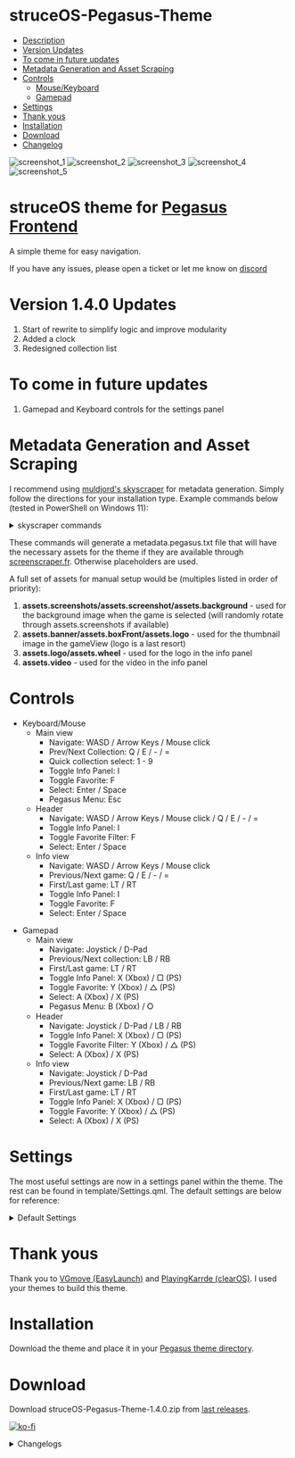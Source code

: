 # struceOS-Pegasus-Theme

- [Description](#description)
- [Version Updates](#current-version)
- [To come in future updates](#to-come)
- [Metadata Generation and Asset Scraping](#meta-data)
- [Controls](#controls)
    - [Mouse/Keyboard](#controls-mkb)
    - [Gamepad](#controls-gamepad)
- [Settings](#settings)
- [Thank yous](#thank-yous)
- [Installation](#installation)
- [Download](#download)
- [Changelog](#changelog)

![screenshot_1](.meta/screenshot_1.jpg)
![screenshot_2](.meta/screenshot_2.jpg)
![screenshot_3](.meta/screenshot_3.jpg)
![screenshot_4](.meta/screenshot_4.jpg)
![screenshot_5](.meta/screenshot_5.jpg)

<a id="description"></a>
# struceOS theme for [Pegasus Frontend](http://pegasus-frontend.org/)
A simple theme for easy navigation.

If you have any issues, please open a ticket or let me know on [discord](https://discord.gg/Pa92b2Q2pa)

<a id="current-version"></a>
# Version 1.4.0 Updates
1. Start of rewrite to simplify logic and improve modularity
2. Added a clock
3. Redesigned collection list

<a id="to-come"></a>
# To come in future updates
1. Gamepad and Keyboard controls for the settings panel

<a id="meta-data"></a>
# Metadata Generation and Asset Scraping
I recommend using [muldjord's skyscraper](https://github.com/muldjord/skyscraper) for metadata generation. Simply follow the directions for your installation type. Example commands below (tested in PowerShell on Windows 11):

<details>
    <summary>skyscraper commands</summary>
I setup my emulators for pegasus as such:
    
    /Emulators
        /Dreamcast
        /Gamecube
        /Genesis
        /N64
        /PS2
            /_games
                (contains all roms)
            /_media
                (will store assets dowloaded by skyscraper)
            /_emulator
                (usually named the same as the emulator eg: _PCSX2)
        /Switch

config.ini, struceos-artwork.xml, and struceos-artwork-2.xml can be found in skyscraper-config or can be created manually

Add to config.ini: 

    [screenscraper]
    videos="true"

    [pegasus]
    videos="true"

struceos-artwork.xml:

    <?xml version="1.0" encoding="UTF-8"?>
    <artwork>
        <output type="screenshot" resource="screenshot"/>
        <output type="cover" resource="cover"/>
        <output type="wheel" resource="wheel"/>
        <output type="marquee" resource="marquee"/>
    </artwork>

struceos-artwork-2.xml (alternate: combines screenshot and wheel for the thumbnail photo):

    <?xml version="1.0" encoding="UTF-8"?>
    <artwork>
      <output type="screenshot" resource="screenshot"/>
      <output type="cover" width="1280" height="720">
        <layer resource="screenshot" width="1040" height="585" x="-20" y="20" align="right" valign="top">
          <rounded radius="6"/>
          <stroke width="5"/>
        </layer>
        <layer resource="wheel" width="540" x="20" y="-20" align="left" valign="bottom">
            <shadow distance="5" softness="5" opacity="70"/>
        </layer>
      </output>
      <output type="wheel" resource="wheel"/>
      <output type="marquee" resource="marquee"/>
    </artwork>
    

Commands:

    Pull data:
    skyscraper -p {platform} -s {source} -i {path/to/roms} --region {eu, us, jp, wor} --refresh

    skyscraper -p ps2 -s screenscraper -i f:\Games\Emulators\PS2\_games --region us --refresh

    Output metadata.pegasus.txt:
    skyscraper -p {platform} -f pegasus -a {path/to/struceos-artwork.xml} -e "{path/to/emulator} {file.path}" -i {path/to/roms} -g {output/path/metadata.pegasus.txt} -o {output/path/assets}

    skyscraper -p ps2 -f pegasus -a "[REDACTED]\Local\pegasus-frontend\themes\struceOS-Pegasus-Theme-main\skyscraper-config\struceos-artwork.xml" -e "_PCSX2\pcsx2-qt.exe {file.path}" -i f:\Games\Emulators\PS2\_games -g f:\Games\Emulators\PS2 -o f:\Games\Emulators\PS2\_media

</details>

These commands will generate a metadata.pegasus.txt file that will have the necessary assets for the theme if they are available through [screenscraper.fr](https://www.screenscraper.fr/). Otherwise placeholders are used.

A full set of assets for manual setup would be (multiples listed in order of priority):
1. **assets.screenshots/assets.screenshot/assets.background** - used for the background image when the game is selected (will randomly rotate through assets.screenshots if available)
2. **assets.banner/assets.boxFront/assets.logo** - used for the thumbnail image in the gameView (logo is a last resort)
3. **assets.logo/assets.wheel** - used for the logo in the info panel
4. **assets.video** - used for the video in the info panel

# Controls
<a id="controls-mkb"></a>
- Keyboard/Mouse
    - Main view
        - Navigate: WASD / Arrow Keys / Mouse click
        - Prev/Next Collection: Q / E / - / =
        - Quick collection select: 1 - 9
        - Toggle Info Panel: I
        - Toggle Favorite: F
        - Select: Enter / Space
        - Pegasus Menu: Esc
    - Header
        - Navigate: WASD / Arrow Keys / Mouse click / Q / E / - / =
        - Toggle Info Panel: I
        - Toggle Favorite Filter: F
        - Select: Enter / Space
    - Info view
        - Navigate: WASD / Arrow Keys / Mouse click
        - Previous/Next game: Q / E / - / =
        - First/Last game: LT / RT
        - Toggle Info Panel: I
        - Toggle Favorite: F
        - Select: Enter / Space

<a id="controls-gamepad"></a>
- Gamepad
    - Main view
        - Navigate: Joystick / D-Pad
        - Previous/Next collection: LB / RB
        - First/Last game: LT / RT
        - Toggle Info Panel: X (Xbox) / ▢ (PS)
        - Toggle Favorite: Y (Xbox) / △ (PS)
        - Select: A (Xbox) / X (PS)
        - Pegasus Menu: B (Xbox) / ⭘
    - Header
        - Navigate: Joystick / D-Pad / LB / RB
        - Toggle Info Panel: X (Xbox) / ▢ (PS)
        - Toggle Favorite Filter: Y (Xbox) / △ (PS)
        - Select: A (Xbox) / X (PS)
    - Info view
        - Navigate: Joystick / D-Pad
        - Previous/Next game: LB / RB
        - First/Last game: LT / RT
        - Toggle Info Panel: X (Xbox) / ▢ (PS)
        - Toggle Favorite: Y (Xbox) / △ (PS)
        - Select: A (Xbox) / X (PS)

# Settings
The most useful settings are now in a settings panel within the theme. The rest can be found in template/Settings.qml. The default settings are below for reference:

<details>
    <summary>Default Settings</summary>

    //Colors
    property var colors: {
        "martinique" : "#392e4a",
        "green" : "#1ba39c",
        "border": Qt.rgba(1,1,1,0.6),
        "white": Qt.rgba(1,1,1,1),
        "black": Qt.rgba(0,0,0,1),
        "black90": Qt.rgba(0,0,0,0.90),
        "black75": Qt.rgba(0,0,0,0.75)
    }

    property var themes: {
        "default-black": {
            "accent": "#392e4a",
            "launch": "#1ba39c",
            "launch_hover": "#1E824C",
            "border": "#ffffff",
            "outline_width": vpx(3),
            "outline": "#fffffff",
            "black": "#000000",
            "white": "#ffffff"
        }
    }

    property var theme: {
        let t = themes[api.memory.get("struceOS_ui_theme")] != undefined ? 
                    themes[api.memory.get("struceOS_ui_theme")] :
                    themes["default-black"]
        t.border = U.addAlphaToHex(0.6, t.border)
        t.black75 = U.addAlphaToHex(0.75, t.black)
        t.black90 = U.addAlphaToHex(0.90, t.black)
        t.t = "transparent"
        return t
    }


    property var seconds: 0

    //Fonts
    property string fontFamilyRegular: 
        "assets/fonts/Open Sans/OpenSans-Regular.ttf"
    property string fontFamilyBold: 
        "assets/fonts/Open Sans/OpenSans-Bold.ttf"

    //General Settings

    property bool twelvehour: 
        api.memory.get("struceOS_ui_twelvehour") != undefined ?
        api.memory.get("struceOS_ui_twelvehour") : 
        false

    property bool uiMute: 
        api.memory.get("struceOS_ui_Mute") != undefined ?
        api.memory.get("struceOS_ui_Mute") : 
        false
    property real uiVolume:                                          //Video volume
        api.memory.get("struceOS_ui_volume") != undefined ?
        api.memory.get("struceOS_ui_volume") :
        0.60

    //gameView Settings
    property int columns:                                               //Number of columns to display in gameView
        api.memory.get("struceOS_gameView_columns") != undefined ?
        api.memory.get("struceOS_gameView_columns") :
        4
    property int columnsMax: 10                                         //Maximum columns in gameView
    property int columnsMin: 3                                          //Minimum columns in gameView
    property var croppedThumbnails:                                     //Array of game.shortName--banner images will be scaled to fill
        api.memory.get("struceOS_gameView_croppedThumbnails") != undefined ? 
        api.memory.get("struceOS_gameView_croppedThumbnails") :
        []                                                     
    property bool lastPlayed:                                           //Open to last game played--otherwise opens to last selected
        api.memory.get("struceOS_gameView_lastPlayed") != undefined ? 
        api.memory.get("struceOS_gameView_lastPlayed") :
        true
    property bool allGames: 
    api.memory.get("struceOS_gameView_allGames") != undefined ?
    api.memory.get("struceOS_gameView_allGames") :
    true                                        //Turns on the All Games Category (Unde Development)
                                                                        //currently doubles up if games are contained in two collections (windows/pc)
    property string defaultGameImage: "img/no_image.png"                    //Image source for default game image (will only look in assets)

    //Background Settings
    property bool bgOverlayOn:                                          //Apply an overlay to the background
        api.memory.get("struceOS_background_overlayOn") != undefined ?
        api.memory.get("struceOS_background_overlayOn") :
        true
    property real bgOverlayOpacity:                                     //Overlay opacity 
        api.memory.get("struceOS_background_overlayOpacity") != undefined ?
        api.memory.get("struceOS_background_overlayOpacity") :
        0.75
    property string bgOverlaySource: "img/bg-gradient.jpg"              //Image source for the background overlay (will only look in assets)
    
    //Video Settings
    property bool videoMute:                                            //Mute video by default
        api.memory.get("struceOS_video_videoMute") != undefined ?
        api.memory.get("struceOS_video_videoMute") : 
        true
    property real videoVolume:                                          //Video volume
        api.memory.get("struceOS_video_volume") != undefined ?
        api.memory.get("struceOS_video_volume") :
        0.40

    //DevTools
    property bool enableDevTools:                                        //Dispalys "console" and a button for testing purposes 
        api.memory.get("struceOS_dev_enableDevTools") != undefined ?
        api.memory.get("struceOS_dev_enableDevTools") :
        false
    property real consoleLogBackground:                                 //clog background opacity
        api.memory.get("struceOS_dev_log_opacity") != undefined ?
        api.memory.get("struceOS_dev_log_opacity") :
        0.5
    property string version: "1.4.0"                                    //struceOS version
    property bool working: false
</details>

# Thank yous
Thank you to [VGmove (EasyLaunch)](https://github.com/VGmove/EasyLaunch) and [PlayingKarrde (clearOS)](https://github.com/PlayingKarrde/clearOS). I used your themes to build this theme.

# Installation
Download the theme and place it in your [Pegasus theme directory](http://pegasus-frontend.org/docs/user-guide/installing-themes/).

# Download
Download struceOS-Pegasus-Theme-1.4.0.zip from [last releases](https://github.com/strucep/struceOS-Pegasus-Theme/releases).

[![ko-fi](https://ko-fi.com/img/githubbutton_sm.svg)](https://ko-fi.com/I2I2ZB6VK)

<a id="changelog"></a>
<details>
    <summary>Changelogs</summary>

## 1.4.0 

```
1. Start of rewrite to simplify logic and improve modularity
2. Added a clock
3. Redesigned collection list
```

## 1.3.2 

```
1. Added UI Mute setting
2. Updated getAsset() function to getAssets()
3. Reworked asset usage to better fit Skyscraper output
4. Changed Search to match any title containing the search term
```

## 1.3.1

```
1. Added favorite toggle to gameView
2. Fixed favorite icon placement in gameView
3. Added text labels to games with default banner image
4. Changed game count to update with filters
5. Updated gameView controls to use built in functions
```

## 1.3.0

```
1. Updated collection logos
2. Simplified toggling panels
3. Fixed background images when searching
4. Changed audio files for UI sounds
5. Updated header layout and functions
6. Updated info panel layout and functions
```

## 1.2.1

```
1. Added All Games to the collection dropdown menu
2. Collection dropdown resizes to list length if shorter than the full window
3. Removed clog statements from testing
```

## 1.2.0

```
1. Added game count to collection title
2. Added collection dropdown menu
```

## 1.1.0

```
1. Split theme.qml into separate files for easier editing
2. Moved common functions to js
2. Updated header logic
3. Added Search functionality
4. Added an in app Settings panel
5. Added an All Games collection 
6. Fixed GoG and Steam collections
```

## 1.0.1

```
1. Fixed audio discrepancies in button presses
2. Fixed unused settings properties
3. Added additional settings to the customizable settings
```

## 1.0.0

```
1. Initial release.
```
</details>
